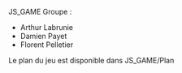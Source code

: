 JS_GAME
Groupe : 
- Arthur Labrunie
- Damien Payet
- Florent Pelletier

Le plan du jeu est disponible dans JS_GAME/Plan